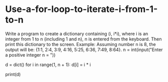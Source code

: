 # Use-a-for-loop-to-iterate-i-from-1-to-n
Write a program to create a dictionary containing (i, i*i), where i is an integer from 1 to n (including 1 and n), n is entered from the keyboard. Then print this dictionary to the screen. Example: Assuming number n is 8, the output will be: {1:1, 2:4, 3:9, 4:16, 5:25, 6:36, 7:49, 8:64}.
n = int(input("Enter a positive integer n = "))
 
d = dict()
for i in range(1, n + 1):
     d[i] = i * i
 
print(d)
